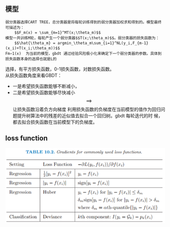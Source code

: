 ## 模型


```
弱分类器选择CART TREE，总分类器是将每轮训练得到的弱分类器加权求和得到的。模型最终可描述为：
    $$F_m(x) = \sum_{m=1}^MT(x;\theta_m)$$
模型一共训练M轮，每轮产生一个弱分类器$$T(x;\theta_m)$$。弱分类器的损失函数为：
    $$\hat{\theta_m} = argmin_\theta_m\sum_{i=1}^NL(y_i,F_{m-1}(x_i)+T(x_i;\theta_m))$$
Fm−1(x)  为当前的模型，gbdt 通过经验风险极小化来确定下一个弱分类器的参数。具体到损失函数本身的选择也就是L的
```

选择，有平方损失函数，0-1损失函数，对数损失函数。  
    从损失函数角度来看GBDT：

* 一是希望损失函数能够不断减小，
* 二是希望损失函数能够尽快减小 $$\implies$$ 让损失函数沿着负方向梯度
  利用损失函数的负梯度在当前模型的值作为回归问题提升树算法中的残差的近似值去拟合一个回归树。gbdt 每轮迭代的时
  候，都去拟合损失函数在当前模型下的负梯度。

## loss function

![](/assets/1.1.2GBDT_Loss.png)

